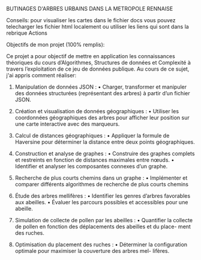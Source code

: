 BUTINAGES D'ARBRES URBAINS DANS LA METROPOLE RENNAISE


Conseils: pour visualiser les cartes dans le fichier docs vous pouvez telecharger les fichier html localement ou utiliser les liens qui sont dans la rebrique Actions

Objectifs de mon projet (100% remplis):

Ce projet a pour objectif de mettre en application les connaissances théoriques du cours d’Algorithmes, Structures de données 
et Complexité à travers l’exploitation de ce jeu de données publique.
Au cours de ce sujet, j'ai appris comment réaliser:

1. Manipulation de données JSON :
• Charger, transformer et manipuler des données structurées (représentant des arbres)
à partir d’un fichier JSON.

2. Création et visualisation de données géographiques :
• Utiliser les coordonnées géographiques des arbres pour afficher leur position sur une
carte interactive avec des marqueurs.

3. Calcul de distances géographiques :
• Appliquer la formule de Haversine pour déterminer la distance entre deux points
géographiques.

4. Construction et analyse de graphes :
• Construire des graphes complets et restreints en fonction de distances maximales
entre nœuds.
• Identifier et analyser les composantes connexes d’un graphe.

5. Recherche de plus courts chemins dans un graphe :
• Implémenter et comparer différents algorithmes de recherche de plus courts chemins

6. Étude des arbres mellifères :
• Identifier les genres d’arbres favorables aux abeilles.
• Évaluer les parcours possibles et accessibles pour une abeille.

7. Simulation de collecte de pollen par les abeilles :
• Quantifier la collecte de pollen en fonction des déplacements des abeilles et du place-
ment des ruches.

8. Optimisation du placement des ruches :
• Déterminer la configuration optimale pour maximiser la couverture des arbres mel-
lifères.

